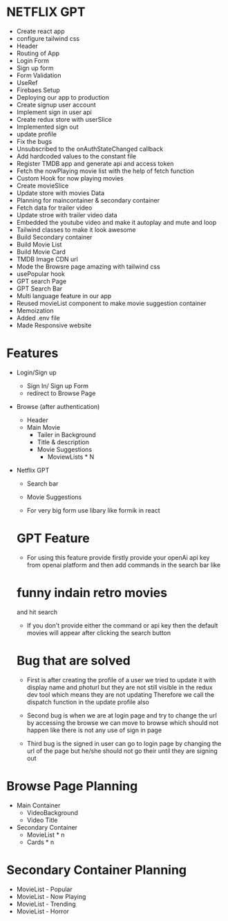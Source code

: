 # NETFLIX GPT

- Create react app
- configure tailwind css
- Header
- Routing of App
- Login Form
- Sign up form
- Form Validation
- UseRef
- Firebaes Setup
- Deploying our app to production
- Create signup user account
- Implement sign in user api
- Create redux store with userSlice
- Implemented sign out
- update profile
- Fix the bugs
- Unsubscribed to the onAuthStateChanged callback
- Add hardcoded values to the constant file
- Register TMDB app and generate api and access token
- Fetch the nowPlaying movie list with the help of fetch function
- Custom Hook for now playing movies
- Create movieSlice
- Update store with movies Data
- Planning for maincontainer & secondary container
- Fetch data for trailer video
- Update stroe with trailer video data
- Embedded the youtube video and make it autoplay and mute and loop
- Tailwind classes to make it look awesome
- Build Secondary container
- Build Movie List
- Build Movie Card
- TMDB Image CDN url
- Mode the Browsre page amazing with tailwind css
- usePopular hook
- GPT search Page
- GPT Search Bar
- Multi language feature in our app
- Reused movieList component to make movie suggestion container
- Memoization
- Added .env file
- Made Responsive website

# Features

- Login/Sign up
  - Sign In/ Sign up Form
  - redirect to Browse Page
- Browse (after authentication)
  - Header
  - Main Movie
    - Tailer in Background
    - Title & description
    - Movie Suggestions
      - MoviewLists \* N
- Netflix GPT

  - Search bar
  - Movie Suggestions

  - For very big form use libary like formik in react

  # GPT Feature

  - For using this feature provide firstly provide your openAi api key from openai platform
    and then add commands in the search bar like

  # funny indain retro movies

  and hit search

  - If you don't provide either the command or api key then the default movies will appear after clicking the search button

  # Bug that are solved

  - First is after creating the profile of a user we tried to update it with display name and photurl
    but they are not still visible in the redux dev tool which means they are not updating
    Therefore we call the dispatch function in the update profile also

  - Second bug is when we are at login page and try to change the url by accessing the browse we can move to browse which should not happen like there is not any use of sign in page

  - Third bug is the signed in user can go to login page by changing the url of the page
    but he/she should not go their until they are signing out

# Browse Page Planning

- Main Container
  - VideoBackground
  - Video Title
- Secondary Container
  - MovieList \* n
  - Cards \* n

# Secondary Container Planning

- MovieList - Popular
- MovieList - Now Playing
- MovieList - Trending
- MovieList - Horror
